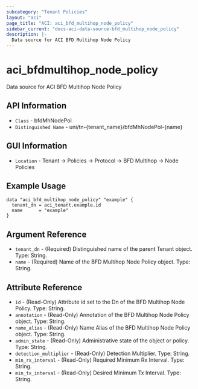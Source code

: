 ```yaml
---
subcategory: "Tenant Policies"
layout: "aci"
page_title: "ACI: aci_bfd_multihop_node_policy"
sidebar_current: "docs-aci-data-source-bfd_multihop_node_policy"
description: |-
  Data source for ACI BFD Multihop Node Policy
---
```


# aci_bfdmultihop_node_policy #

Data source for ACI BFD Multihop Node Policy

## API Information ##

* `Class` - bfdMhNodePol
* `Distinguished Name` - uni/tn-{tenant_name}/bfdMhNodePol-{name}

## GUI Information ##

* `Location` - Tenant -> Policies -> Protocol -> BFD Multihop -> Node Policies

## Example Usage ##

```hcl
data "aci_bfd_multihop_node_policy" "example" {
  tenant_dn = aci_tenant.example.id
  name      = "example"
}
```

## Argument Reference ##

* `tenant_dn` - (Required) Distinguished name of the parent Tenant object. Type: String.
* `name` - (Required) Name of the BFD Multihop Node Policy object. Type: String.

## Attribute Reference ##
* `id` - (Read-Only) Attribute id set to the Dn of the BFD Multihop Node Policy. Type: String.
* `annotation` - (Read-Only) Annotation of the BFD Multihop Node Policy object. Type: String.
* `name_alias` - (Read-Only) Name Alias of the BFD Multihop Node Policy object. Type: String.
* `admin_state` - (Read-Only) Administrative state of the object or policy. Type: String.
* `detection_multiplier` - (Read-Only) Detection Multiplier. Type: String.
* `min_rx_interval` - (Read-Only) Required Minimum Rx Interval. Type: String.
* `min_tx_interval` - (Read-Only) Desired Minimum Tx Interval. Type: String.

